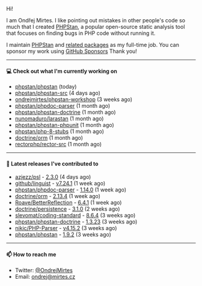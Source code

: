 Hi!

I am Ondřej Mirtes. I like pointing out mistakes in other people's code so much that I created [PHPStan](https://phpstan.org/), a popular open-source static analysis tool that focuses on finding bugs in PHP code without running it.

I maintain [PHPStan](https://github.com/phpstan/phpstan) and [related packages](https://github.com/phpstan/) as my full-time job. You can sponsor my work using [GitHub Sponsors](https://github.com/sponsors/ondrejmirtes) Thank you!

---

#### 💻 Check out what I'm currently working on

- [phpstan/phpstan](https://github.com/phpstan/phpstan) (today)
- [phpstan/phpstan-src](https://github.com/phpstan/phpstan-src) (4 days ago)
- [ondrejmirtes/phpstan-workshop](https://github.com/ondrejmirtes/phpstan-workshop) (3 weeks ago)
- [phpstan/phpdoc-parser](https://github.com/phpstan/phpdoc-parser) (1 month ago)
- [phpstan/phpstan-doctrine](https://github.com/phpstan/phpstan-doctrine) (1 month ago)
- [nunomaduro/larastan](https://github.com/nunomaduro/larastan) (1 month ago)
- [phpstan/phpstan-phpunit](https://github.com/phpstan/phpstan-phpunit) (1 month ago)
- [phpstan/php-8-stubs](https://github.com/phpstan/php-8-stubs) (1 month ago)
- [doctrine/orm](https://github.com/doctrine/orm) (1 month ago)
- [rectorphp/rector-src](https://github.com/rectorphp/rector-src) (1 month ago)

---

#### 🔭 Latest releases I've contributed to

- [azjezz/psl](https://github.com/azjezz/psl) - [2.3.0](https://github.com/azjezz/psl/releases/tag/2.3.0) (4 days ago)
- [github/linguist](https://github.com/github/linguist) - [v7.24.1](https://github.com/github/linguist/releases/tag/v7.24.1) (1 week ago)
- [phpstan/phpdoc-parser](https://github.com/phpstan/phpdoc-parser) - [1.14.0](https://github.com/phpstan/phpdoc-parser/releases/tag/1.14.0) (1 week ago)
- [doctrine/orm](https://github.com/doctrine/orm) - [2.13.4](https://github.com/doctrine/orm/releases/tag/2.13.4) (1 week ago)
- [Roave/BetterReflection](https://github.com/Roave/BetterReflection) - [6.4.1](https://github.com/Roave/BetterReflection/releases/tag/6.4.1) (1 week ago)
- [doctrine/persistence](https://github.com/doctrine/persistence) - [3.1.0](https://github.com/doctrine/persistence/releases/tag/3.1.0) (2 weeks ago)
- [slevomat/coding-standard](https://github.com/slevomat/coding-standard) - [8.6.4](https://github.com/slevomat/coding-standard/releases/tag/8.6.4) (3 weeks ago)
- [phpstan/phpstan-doctrine](https://github.com/phpstan/phpstan-doctrine) - [1.3.23](https://github.com/phpstan/phpstan-doctrine/releases/tag/1.3.23) (3 weeks ago)
- [nikic/PHP-Parser](https://github.com/nikic/PHP-Parser) - [v4.15.2](https://github.com/nikic/PHP-Parser/releases/tag/v4.15.2) (3 weeks ago)
- [phpstan/phpstan](https://github.com/phpstan/phpstan) - [1.9.2](https://github.com/phpstan/phpstan/releases/tag/1.9.2) (3 weeks ago)

---

#### 📫 How to reach me

- Twitter: [@OndrejMirtes](https://twitter.com/ondrejmirtes)
- Email: [ondrej@mirtes.cz](mailto:ondrej@mirtes.cz)
